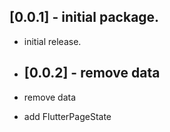 ## [0.0.1] - initial package.

* initial release.
* ## [0.0.2] - remove data

* remove data
* add FlutterPageState
